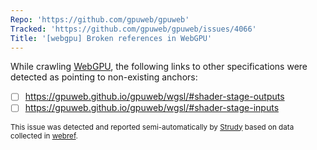 ```yaml
---
Repo: 'https://github.com/gpuweb/gpuweb'
Tracked: 'https://github.com/gpuweb/gpuweb/issues/4066'
Title: '[webgpu] Broken references in WebGPU'
---
```


While crawling [WebGPU](https://gpuweb.github.io/gpuweb/), the following links to other specifications were detected as pointing to non-existing anchors:
* [ ] https://gpuweb.github.io/gpuweb/wgsl/#shader-stage-outputs
* [ ] https://gpuweb.github.io/gpuweb/wgsl/#shader-stage-inputs

<sub>This issue was detected and reported semi-automatically by [Strudy](https://github.com/w3c/strudy/) based on data collected in [webref](https://github.com/w3c/webref/).</sub>
